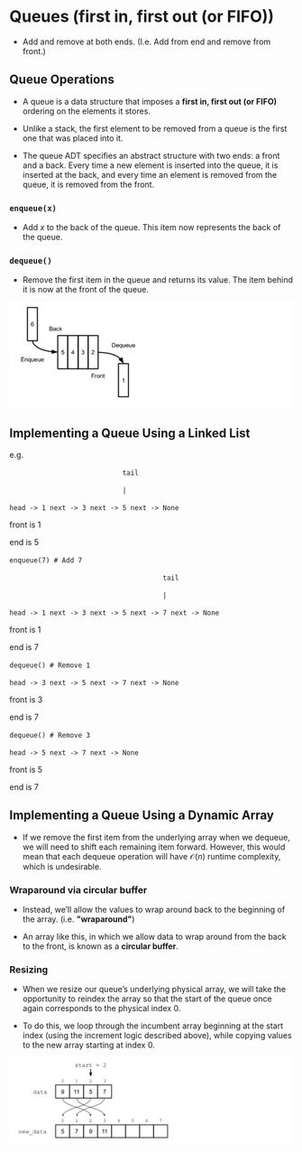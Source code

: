 # Queues (first in, first out (or FIFO))

- Add and remove at both ends. (I.e. Add from end and remove from front.)

## Queue Operations

- A queue is a data structure that imposes a **first in, first out (or FIFO)** ordering on the elements it stores.

- Unlike a stack, the first element to be removed from a queue is the first one that was placed into it. 

- The queue ADT specifies an abstract structure with two ends: a front and a back. Every time a new element is inserted into the queue, it is inserted at the back, and every time an element is removed from the queue, it is removed from the front.


### `enqueue(x)`

- Add $x$ to the back of the queue. This item now represents the back of the queue.

### `dequeue()`

- Remove the first item in the queue and returns its value. The item behind it is now at the front of the queue. 


![](queue.png)


## Implementing a Queue Using a Linked List

e.g.

`                            tail`

`                            |`

`head -> 1 next -> 3 next -> 5 next -> None`

front is 1

end is 5

`enqueue(7) # Add 7`

`                                      tail`

`                                      |`

`head -> 1 next -> 3 next -> 5 next -> 7 next -> None`

front is 1

end is 7

`dequeue() # Remove 1` 

`head -> 3 next -> 5 next -> 7 next -> None`

front is 3

end is 7

`dequeue() # Remove 3`

`head -> 5 next -> 7 next -> None`

front is 5

end is 7


## Implementing a Queue Using a Dynamic Array

- If we remove the first item from the underlying array when we dequeue, we will need to shift each remaining item forward. However, this would mean that each dequeue operation will have $\mathcal{O}(n)$ runtime complexity, which is undesirable.

### Wraparound via circular buffer

- Instead, we’ll allow the values to wrap around back to the beginning of the array. (i.e. **"wraparound"**)

- An array like this, in which we allow data to wrap around from the back to the front, is known as a **circular buffer**.  
### Resizing

- When we resize our queue’s underlying physical array, we will take the opportunity to reindex the array so that the start of the queue once again corresponds to the physical index 0. 

- To do this, we loop through the incumbent array beginning at the start index (using the increment logic described above), while copying values to the new array starting at index 0.

![](resizing.png)

